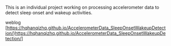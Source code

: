 This is an individual project working on processing accelerometer data to detect sleep onset and wakeup activities.

weblog [https://hqhanqizhq.github.io/AccelerometerData_SleepOnsetWakeupDetection/)https://hqhanqizhq.github.io/AccelerometerData_SleepOnsetWakeupDetection/]
